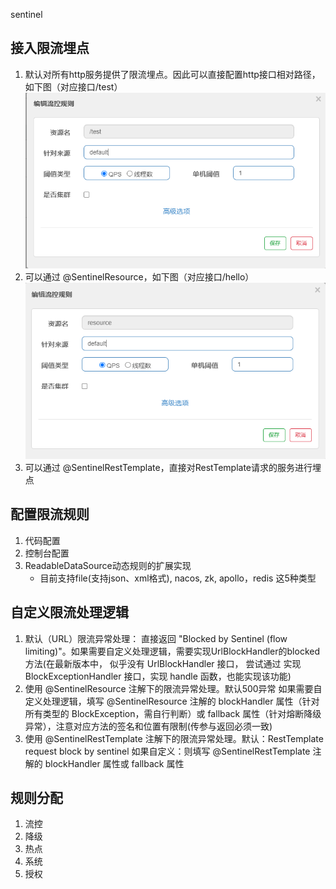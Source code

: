 sentinel

## 接入限流埋点
1. 默认对所有http服务提供了限流埋点。因此可以直接配置http接口相对路径，如下图（对应接口/test）
![](.README_images/3b069a23.png)
2. 可以通过 @SentinelResource，如下图（对应接口/hello）
![](.README_images/5ef63ec6.png)
3. 可以通过 @SentinelRestTemplate，直接对RestTemplate请求的服务进行埋点

## 配置限流规则
1. 代码配置
2. 控制台配置
3. ReadableDataSource动态规则的扩展实现
    - 目前支持file(支持json、xml格式), nacos, zk, apollo，redis 这5种类型


## 自定义限流处理逻辑
1. 默认（URL）限流异常处理：
直接返回 "Blocked by Sentinel (flow limiting)"。如果需要自定义处理逻辑，需要实现UrlBlockHandler的blocked方法(在最新版本中， 似乎没有 UrlBlockHandler 接口， 尝试通过 实现 BlockExceptionHandler 接口，实现 handle 函数，也能实现该功能)
2. 使用 @SentinelResource 注解下的限流异常处理。默认500异常
如果需要自定义处理逻辑，填写 @SentinelResource 注解的 blockHandler 属性（针对所有类型的 BlockException，需自行判断）或 fallback 属性（针对熔断降级异常），注意对应方法的签名和位置有限制(传参与返回必须一致)
3. 使用 @SentinelRestTemplate 注解下的限流异常处理。默认：RestTemplate request block by sentinel
如果自定义：则填写 @SentinelRestTemplate 注解的 blockHandler 属性或 fallback 属性

## 规则分配
1. 流控
2. 降级
3. 热点
4. 系统
5. 授权

